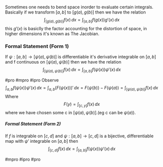 Sometimes one needs to bend space inorder to evaluate certain integrals. Basically if we transform $[a,b]$ to $[g(a),g(b)]$ then we have the relation
$$
\int _{[g(a),g(b)]} f(x) \, dx = \int _{[a,b]} f(g(x)) g'(x) \, dx 
$$
this $g'(x)$ is basiclly the factor accounting for the distortion of space, in higher dimensions it's known as The Jacobian. 

### Formal Statement (Form 1)

If $\psi : [a,b] \to [\psi(a),\psi(b)]$ is differentiable it's derivative integrable on $[a,b]$ and f continuous on $[\psi(a),\psi(b)]$ then we have the relation
$$
\int _{[\psi(a),\psi(b)]} f(x) \, dx = \int _{[a,b]} f(\psi(x)) \psi'(x) \, dx 
$$

#pro #mpro #ipro Observe
$$
\int _{{a,b}} f(\psi(x))\psi'(x) \, dx = \int _{{a,b}} (F(\psi(x)))' \, dx = F(\psi(b))-F(\psi(a)) = \int _{[\psi(a),\psi(b)]} f(x) \, dx 
$$
Where 
$$
F(y) = \int _{[c,y]} f(x) \, dx 
$$
where we have chosen some c in $[\psi(a),\psi(b)]$.(eg c can be $\psi(a)$).
##### Formal Statement (Form 2)

If $f$ is integrable on $[c,d]$ and $\psi : [a,b] \to [c,d]$ is a bijective, differentiable map with $\psi '$ integrable on $[a,b]$ then
$$
\int_{[c,d]} f(x) \, dx = \int _{[a,b]} f(\psi(x)) \psi'(x) \, dx 
$$

#mpro #ipro #pro 